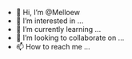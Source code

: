 - 👋 Hi, I’m @Melloew
- 👀 I’m interested in ...
- 🌱 I’m currently learning ...
- 💞️ I’m looking to collaborate on ...
- 📫 How to reach me ...

<!---
Melloew/Melloew is a ✨ special ✨ repository because its `README.md` (this file) appears on your GitHub profile.
You can click the Preview link to take a look at your changes.
--->
